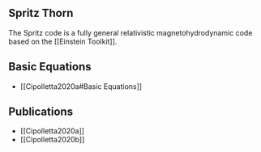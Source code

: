 ## Spritz Thorn

The Spritz code is a fully general relativistic magnetohydrodynamic code based on the [[Einstein Toolkit]].

## Basic Equations

- [[Cipolletta2020a#Basic Equations]]

## Publications

- [[Cipolletta2020a]]
- [[Cipolletta2020b]]

